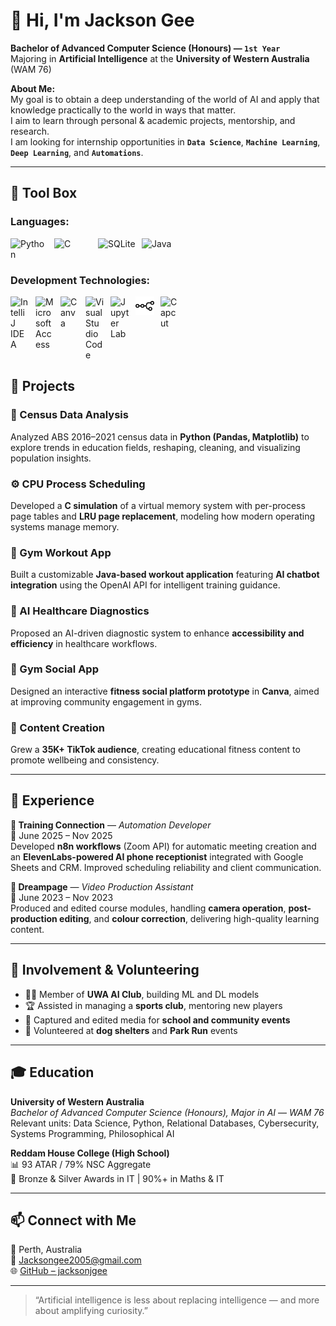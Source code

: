 # 🤖 Hi, I'm Jackson Gee

**Bachelor of Advanced Computer Science (Honours) — `1st Year`**  
Majoring in **Artificial Intelligence** at the **University of Western Australia** (WAM 76)

**About Me:**  
My goal is to obtain a deep understanding of the world of AI and apply that knowledge practically to the world in ways that matter.  
I aim to learn through personal & academic projects, mentorship, and research.  
I am looking for internship opportunities in **`Data Science`**, **`Machine Learning`**, **`Deep Learning`**, and **`Automations`**.

---

## 🧰 Tool Box
### Languages:
<p>
  <img align="left" alt="Python" width="60px" style="padding-right:10px;" src="https://cdn.jsdelivr.net/gh/devicons/devicon/icons/python/python-original.svg"/>
  <img align="left" alt="C" width="60px" style="padding-right:10px;" src="https://cdn.jsdelivr.net/gh/devicons/devicon/icons/c/c-original.svg"/>
  <img align="left" alt="SQLite" width="60px" style="padding-right:10px;" src="https://cdn.jsdelivr.net/gh/devicons/devicon/icons/sqlite/sqlite-original.svg"/>
  <img align="left" alt="Java" width="60px" style="padding-right:10px;" src="https://cdn.jsdelivr.net/gh/devicons/devicon/icons/java/java-original.svg"/>
</p>

<br clear="left"/>

### Development Technologies:
<p>
  <img align="left" alt="IntelliJ IDEA" width="30px" style="padding-right:10px;" src="https://cdn.jsdelivr.net/gh/devicons/devicon/icons/intellij/intellij-original.svg"/>
  <img align="left" alt="Microsoft Access" width="30px" style="padding-right:10px;" src="https://cdn.jsdelivr.net/gh/devicons/devicon/icons/microsoftsqlserver/microsoftsqlserver-plain.svg"/>
  <img align="left" alt="Canva" width="30px" style="padding-right:10px;" src="https://cdn.jsdelivr.net/gh/devicons/devicon/icons/canva/canva-original.svg"/>
  <img align="left" alt="Visual Studio Code" width="30px" style="padding-right:10px;" src="https://cdn.jsdelivr.net/gh/devicons/devicon/icons/vscode/vscode-original.svg"/>
  <img align="left" alt="Jupyter Lab" width="30px" style="padding-right:10px;" src="https://cdn.jsdelivr.net/gh/devicons/devicon/icons/jupyter/jupyter-original.svg"/>
  <img align="left" alt="n8n" width="30px" style="padding-right:10px;" src="https://raw.githubusercontent.com/simple-icons/simple-icons/develop/icons/n8n.svg"/>
  <img align="left" alt="Capcut" width="30px" style="padding-right:10px;" src="https://upload.wikimedia.org/wikipedia/commons/9/9a/CapCut_Logo.svg"/>
</p>

<br clear="left"/>

      
          
        

## 🚀 Projects

### 🧩 Census Data Analysis
Analyzed ABS 2016–2021 census data in **Python (Pandas, Matplotlib)** to explore trends in education fields, reshaping, cleaning, and visualizing population insights.

### ⚙️ CPU Process Scheduling
Developed a **C simulation** of a virtual memory system with per-process page tables and **LRU page replacement**, modeling how modern operating systems manage memory.

### 💪 Gym Workout App
Built a customizable **Java-based workout application** featuring **AI chatbot integration** using the OpenAI API for intelligent training guidance.

### 🧬 AI Healthcare Diagnostics
Proposed an AI-driven diagnostic system to enhance **accessibility and efficiency** in healthcare workflows.

### 🤝 Gym Social App
Designed an interactive **fitness social platform prototype** in **Canva**, aimed at improving community engagement in gyms.

### 📱 Content Creation
Grew a **35K+ TikTok audience**, creating educational fitness content to promote wellbeing and consistency.

---

## 💼 Experience

**🧠 Training Connection** — *Automation Developer*  
📅 June 2025 – Nov 2025  
Developed **n8n workflows** (Zoom API) for automatic meeting creation and an **ElevenLabs-powered AI phone receptionist** integrated with Google Sheets and CRM. Improved scheduling reliability and client communication.

**🎥 Dreampage** — *Video Production Assistant*  
📅 June 2023 – Nov 2023  
Produced and edited course modules, handling **camera operation**, **post-production editing**, and **colour correction**, delivering high-quality learning content.

---

## 🌱 Involvement & Volunteering

- 🧑‍💻 Member of **UWA AI Club**, building ML and DL models  
- 🏆 Assisted in managing a **sports club**, mentoring new players  
- 📸 Captured and edited media for **school and community events**  
- 🐾 Volunteered at **dog shelters** and **Park Run** events  

---

## 🎓 Education

**University of Western Australia**  
*Bachelor of Advanced Computer Science (Honours), Major in AI* — *WAM 76*  
Relevant units: Data Science, Python, Relational Databases, Cybersecurity, Systems Programming, Philosophical AI

**Reddam House College (High School)**  
📊 93 ATAR / 79% NSC Aggregate  
🏅 Bronze & Silver Awards in IT | 90%+ in Maths & IT  

---

## 📫 Connect with Me

📍 Perth, Australia  
📧 [Jacksongee2005@gmail.com](mailto:Jacksongee2005@gmail.com)  
🌐 [GitHub – jacksonjgee](https://github.com/jacksonjgee)

---

> “Artificial intelligence is less about replacing intelligence — and more about amplifying curiosity.”
